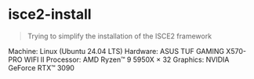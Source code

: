 # isce2-install
> Trying to simplify the installation of the ISCE2 framework

Machine: Linux (Ubuntu 24.04 LTS)
Hardware: ASUS TUF GAMING X570-PRO WIFI II
Processor: AMD Ryzen™ 9 5950X × 32
Graphics: NVIDIA GeForce RTX™ 3090
